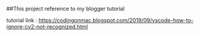 ##This project reference to my blogger tutorial

tutorial link : https://codingonmac.blogspot.com/2019/09/vscode-how-to-ignore-cv2-not-recognized.html